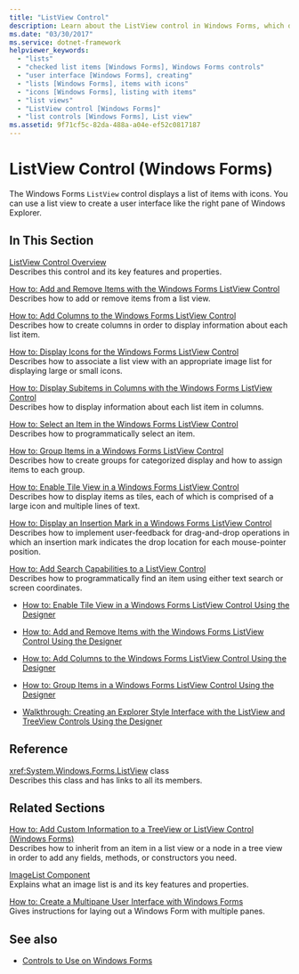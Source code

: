 ```yaml
---
title: "ListView Control"
description: Learn about the ListView control in Windows Forms, which displays a list of items with icons, via the list of links in this article.
ms.date: "03/30/2017"
ms.service: dotnet-framework
helpviewer_keywords: 
  - "lists"
  - "checked list items [Windows Forms], Windows Forms controls"
  - "user interface [Windows Forms], creating"
  - "lists [Windows Forms], items with icons"
  - "icons [Windows Forms], listing with items"
  - "list views"
  - "ListView control [Windows Forms]"
  - "list controls [Windows Forms], List view"
ms.assetid: 9f71cf5c-82da-488a-a04e-ef52c0817187
---
```

# ListView Control (Windows Forms)

The Windows Forms `ListView` control displays a list of items with icons. You can use a list view to create a user interface like the right pane of Windows Explorer.  
  
## In This Section  

[ListView Control Overview](listview-control-overview-windows-forms.md)\
Describes this control and its key features and properties.  
  
[How to: Add and Remove Items with the Windows Forms ListView Control](how-to-add-and-remove-items-with-the-windows-forms-listview-control.md)\
Describes how to add or remove items from a list view.  
  
[How to: Add Columns to the Windows Forms ListView Control](how-to-add-columns-to-the-windows-forms-listview-control.md)\
Describes how to create columns in order to display information about each list item.  
  
[How to: Display Icons for the Windows Forms ListView Control](how-to-display-icons-for-the-windows-forms-listview-control.md)\
Describes how to associate a list view with an appropriate image list for displaying large or small icons.  
  
[How to: Display Subitems in Columns with the Windows Forms ListView Control](how-to-display-subitems-in-columns-with-the-windows-forms-listview-control.md)\
Describes how to display information about each list item in columns.  
  
[How to: Select an Item in the Windows Forms ListView Control](how-to-select-an-item-in-the-windows-forms-listview-control.md)\
Describes how to programmatically select an item.  
  
[How to: Group Items in a Windows Forms ListView Control](how-to-group-items-in-a-windows-forms-listview-control.md)\
Describes how to create groups for categorized display and how to assign items to each group.  
  
[How to: Enable Tile View in a Windows Forms ListView Control](how-to-enable-tile-view-in-a-windows-forms-listview-control.md)\
Describes how to display items as tiles, each of which is comprised of a large icon and multiple lines of text.  
  
[How to: Display an Insertion Mark in a Windows Forms ListView Control](how-to-display-an-insertion-mark-in-a-windows-forms-listview-control.md)\
Describes how to implement user-feedback for drag-and-drop operations in which an insertion mark indicates the drop location for each mouse-pointer position.  
  
[How to: Add Search Capabilities to a ListView Control](how-to-add-search-capabilities-to-a-listview-control.md)\
Describes how to programmatically find an item using either text search or screen coordinates.  
  
- [How to: Enable Tile View in a Windows Forms ListView Control Using the Designer](enable-tile-view-in-a-wf-listview-control-using-the-designer.md)  
  
- [How to: Add and Remove Items with the Windows Forms ListView Control Using the Designer](add-and-remove-items-with-wf-listview-control-using-the-designer.md)  
  
- [How to: Add Columns to the Windows Forms ListView Control Using the Designer](how-to-add-columns-to-the-windows-forms-listview-control-using-the-designer.md)  
  
- [How to: Group Items in a Windows Forms ListView Control Using the Designer](how-to-group-items-in-a-windows-forms-listview-control-using-the-designer.md)  
  
- [Walkthrough: Creating an Explorer Style Interface with the ListView and TreeView Controls Using the Designer](creating-an-explorer-style-interface-with-the-listview-and-treeview.md)  
  
## Reference  

<xref:System.Windows.Forms.ListView> class  
Describes this class and has links to all its members.  
  
## Related Sections  

[How to: Add Custom Information to a TreeView or ListView Control (Windows Forms)](add-custom-information-to-a-treeview-or-listview-control-wf.md)\
Describes how to inherit from an item in a list view or a node in a tree view in order to add any fields, methods, or constructors you need.  
  
[ImageList Component](imagelist-component-windows-forms.md)\
Explains what an image list is and its key features and properties.  
  
[How to: Create a Multipane User Interface with Windows Forms](how-to-create-a-multipane-user-interface-with-windows-forms.md)\
Gives instructions for laying out a Windows Form with multiple panes.  
  
## See also

- [Controls to Use on Windows Forms](controls-to-use-on-windows-forms.md)
